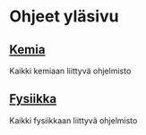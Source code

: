 # Ohjeet yläsivu

## [Kemia](/ohjeet/kemia/)

Kaikki kemiaan liittyvä ohjelmisto

## [Fysiikka](/ohjeet/fysiikka/)

Kaikki fysiikkaan liittyvä ohjelmisto
